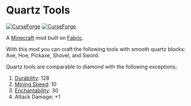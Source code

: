 # Quartz Tools

[![CurseForge](http://cf.way2muchnoise.eu/full_simple-quartz-tools_downloads.svg)](http://www.curseforge.com/minecraft/mc-mods/simple-quartz-tools)
[![CurseForge](http://cf.way2muchnoise.eu/versions/simple-quartz-tools.svg)](http://www.curseforge.com/minecraft/mc-mods/simple-quartz-tools)

A [Minecraft](minecraft.net) mod built on [Fabric](fabricmc.net).

With this mod you can craft the following tools with smooth quartz blocks: Axe, Hoe, Pickaxe, Shovel, and Sword.

Quartz tools are comparable to diamond with the following exceptions;

1. [Durability](https://minecraft.fandom.com/wiki/Durability#Item_durability): 128
1. [Mining Speed](https://minecraft.gamepedia.com/Breaking#Speed): 10
1. [Enchantability](https://minecraft.gamepedia.com/Enchanting/Mechanics#Enchantability): 30
1. Attack Damage: +1